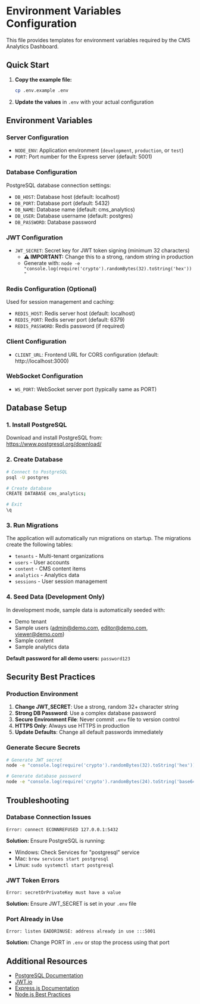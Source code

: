 # Environment Variables Configuration

This file provides templates for environment variables required by the CMS Analytics Dashboard.

## Quick Start

1. **Copy the example file:**
   ```bash
   cp .env.example .env
   ```

2. **Update the values** in `.env` with your actual configuration

## Environment Variables

### Server Configuration
- `NODE_ENV`: Application environment (`development`, `production`, or `test`)
- `PORT`: Port number for the Express server (default: 5001)

### Database Configuration
PostgreSQL database connection settings:
- `DB_HOST`: Database host (default: localhost)
- `DB_PORT`: Database port (default: 5432)
- `DB_NAME`: Database name (default: cms_analytics)
- `DB_USER`: Database username (default: postgres)
- `DB_PASSWORD`: Database password

### JWT Configuration
- `JWT_SECRET`: Secret key for JWT token signing (minimum 32 characters)
  - **⚠️ IMPORTANT:** Change this to a strong, random string in production
  - Generate with: `node -e "console.log(require('crypto').randomBytes(32).toString('hex'))"`

### Redis Configuration (Optional)
Used for session management and caching:
- `REDIS_HOST`: Redis server host (default: localhost)
- `REDIS_PORT`: Redis server port (default: 6379)
- `REDIS_PASSWORD`: Redis password (if required)

### Client Configuration
- `CLIENT_URL`: Frontend URL for CORS configuration (default: http://localhost:3000)

### WebSocket Configuration
- `WS_PORT`: WebSocket server port (typically same as PORT)

## Database Setup

### 1. Install PostgreSQL
Download and install PostgreSQL from: https://www.postgresql.org/download/

### 2. Create Database
```bash
# Connect to PostgreSQL
psql -U postgres

# Create database
CREATE DATABASE cms_analytics;

# Exit
\q
```

### 3. Run Migrations
The application will automatically run migrations on startup. The migrations create the following tables:
- `tenants` - Multi-tenant organizations
- `users` - User accounts
- `content` - CMS content items
- `analytics` - Analytics data
- `sessions` - User session management

### 4. Seed Data (Development Only)
In development mode, sample data is automatically seeded with:
- Demo tenant
- Sample users (admin@demo.com, editor@demo.com, viewer@demo.com)
- Sample content
- Sample analytics data

**Default password for all demo users:** `password123`

## Security Best Practices

### Production Environment
1. **Change JWT_SECRET**: Use a strong, random 32+ character string
2. **Strong DB Password**: Use a complex database password
3. **Secure Environment File**: Never commit `.env` file to version control
4. **HTTPS Only**: Always use HTTPS in production
5. **Update Defaults**: Change all default passwords immediately

### Generate Secure Secrets
```bash
# Generate JWT secret
node -e "console.log(require('crypto').randomBytes(32).toString('hex'))"

# Generate database password
node -e "console.log(require('crypto').randomBytes(24).toString('base64'))"
```

## Troubleshooting

### Database Connection Issues
```
Error: connect ECONNREFUSED 127.0.0.1:5432
```
**Solution:** Ensure PostgreSQL is running:
- Windows: Check Services for "postgresql" service
- Mac: `brew services start postgresql`
- Linux: `sudo systemctl start postgresql`

### JWT Token Errors
```
Error: secretOrPrivateKey must have a value
```
**Solution:** Ensure JWT_SECRET is set in your `.env` file

### Port Already in Use
```
Error: listen EADDRINUSE: address already in use :::5001
```
**Solution:** Change PORT in `.env` or stop the process using that port

## Additional Resources

- [PostgreSQL Documentation](https://www.postgresql.org/docs/)
- [JWT.io](https://jwt.io/)
- [Express.js Documentation](https://expressjs.com/)
- [Node.js Best Practices](https://github.com/goldbergyoni/nodebestpractices)
